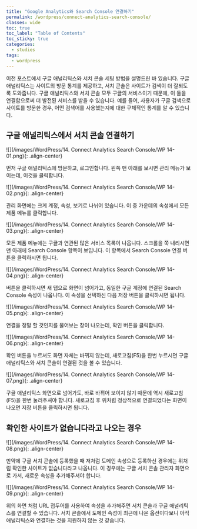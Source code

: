 ```yaml
---
title: "Google Analytics와 Search Console 연결하기"
permalink: /wordpress/connect-analytics-search-console/
classes: wide
toc: true
toc_label: "Table of Contents"
toc_sticky: true
categories:
  - studies
tags:
  - wordpress
---
```


이전 포스트에서 구글 애널리틱스와 서치 콘솔 세팅 방법을 설명드린 바 있습니다. 구글 애널리틱스는 사이트의 방문 통계를 제공하고, 서치 콘솔은 사이트가 검색이 더 잘되도록 도와줍니다. 구글 애널리틱스와 서치 콘솔 모두 구글의 서비스이기 때문에, 이 둘을 연결함으로써 더 발전된 서비스를 받을 수 있습니다. 예를 들어, 사용자가 구글 검색으로 사이트를 방문한 경우, 어떤 검색어를 사용했는지에 대한 구체적인 통계를 알 수 있습니다.

## 구글 애널리틱스에서 서치 콘솔 연결하기

![](/images/WordPress/14. Connect Analytics Search Console/WP 14-01.png){: .align-center}

먼저 구글 애널리틱스에 방문하고, 로그인합니다. 왼쪽 맨 아래를 보시면 관리 메뉴가 보이는데, 이것을 클릭합니다.

![](/images/WordPress/14. Connect Analytics Search Console/WP 14-02.png){: .align-center}

관리 화면에는 크게 계정, 속성, 보기로 나뉘어 있습니다. 이 중 가운데의 속성에서 모든 제품 메뉴를 클릭합니다.

![](/images/WordPress/14. Connect Analytics Search Console/WP 14-03.png){: .align-center}

모든 제품 메뉴에는 구글과 연관된 많은 서비스 목록이 나옵니다. 스크롤을 쭉 내리시면 맨 아래에 Search Console 항목이 보입니다. 이 항목에서 Search Console 연결 버튼을 클릭하시면 됩니다.

![](/images/WordPress/14. Connect Analytics Search Console/WP 14-04.png){: .align-center}

버튼을 클릭하시면 새 탭으로 화면이 넘어가고, 동일한 구글 계정에 연결된 Search Console 속성이 나옵니다. 이 속성을 선택하신 다음 저장 버튼을 클릭하시면 됩니다.

![](/images/WordPress/14. Connect Analytics Search Console/WP 14-05.png){: .align-center}

연결을 정말 할 것인지를 물어보는 창이 나오는데, 확인 버튼을 클릭합니다.

![](/images/WordPress/14. Connect Analytics Search Console/WP 14-06.png){: .align-center}

확인 버튼을 누르셔도 화면 자체는 바뀌지 않는데, 새로고침(F5)을 한번 누르시면 구글 애널리틱스와 서치 콘솔이 연결된 것을 볼 수 있습니다.

![](/images/WordPress/14. Connect Analytics Search Console/WP 14-07.png){: .align-center}

구글 애널리틱스 화면으로 넘어가도, 바로 바뀌어 보이지 않기 때문에 역시 새로고침(F5)을 한번 눌러주셔야 합니다. 새로고침 후 위처럼 정상적으로 연결되었다는 화면이 나오면 저장 버튼을 클릭하시면 됩니다.

## 확인한 사이트가 없습니다라고 나오는 경우

![](/images/WordPress/14. Connect Analytics Search Console/WP 14-08.png){: .align-center}

만약에 구글 서치 콘솔에 등록했을 때 저처럼 도메인 속성으로 등록하신 경우에는 위처럼 확인한 사이트가 없습니다라고 나옵니다. 이 경우에는 구글 서치 콘솔 관리자 화면으로 가서, 새로운 속성을 추가해주셔야 합니다.

![](/images/WordPress/14. Connect Analytics Search Console/WP 14-09.png){: .align-center}

위의 화면 처럼 URL 접두어를 사용하여 속성을 추가해주면 서치 콘솔과 구글 애널리틱스를 연결할 수 있습니다. 서치 콘솔에서 도메인 속성이 최근에 나온 옵션이다보니 아직 애널리틱스와 연결하는 것을 지원하지 않는 것 같습니다.